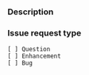 <!--

   ************************************** WARNING **************************************

   The ciarmcom bot parses this header automatically. Any deviation from the
   template may cause the bot to automatically correct this header or may result in a
   warning message, requesting updates.

   Please ensure that nothing follows the Issue request type section, all
   issue details are within the Description section and no changes are made to the
   template format (as detailed below).

   *************************************************************************************

-->

### Description

<!--
    Required
    Please refer to MBL guidelines: https://github.com/ARMmbed/meta-mbl/blob/master/docs/pr-guidelines.md
    Add detailed description of what you are reporting.
    Things to consider sharing:
    - What machine does this relate to?
    - What tools (name + version) are you using?
    - What platform are you running on?
    - What is the SHA of mbl-manifest or any other relevant repository? (git log -n1 --oneline)?
    - Can you provide a pinned manifest?
    - What are the steps to reproduce the issue?
-->


### Issue request type

<!--
    Required
    Please add only one X to one of the following types. Do not fill multiple types (split the issue otherwise.)
    Please note this is not a GitHub task list, indenting the boxes or changing the format to add a '.' or '*' in front
    of them would change the meaning incorrectly. The only changes to be made are to add a description text under the
    description heading and to add a 'x' to the correct box.
-->
    [ ] Question
    [ ] Enhancement
    [ ] Bug

